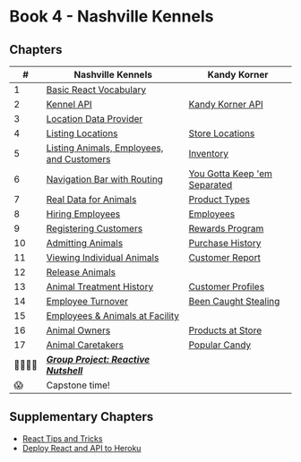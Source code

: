 # Book 4 - Nashville Kennels

## Chapters

| #  | Nashville Kennels | Kandy Korner |
|--|--|--|
| 1 | [Basic React Vocabulary](./chapters/REACT_BASICS.md) |  |
| 2 | [Kennel API](./chapters/KENNEL_API.md) | [Kandy Korner API](./chapters/KANDY_API.md) |
| 3 | [Location Data Provider](./chapters/DATA_PROVIDER.md) |  |
| 4 | [Listing Locations](./chapters/LIST_USECONTEXT.md) | [Store Locations](./chapters/KK_STORES.md) |
| 5 | [Listing Animals, Employees, and Customers](./chapters/LIVE_DATA.md) | [Inventory](./chapters/KK_INVENTORY.md) |
| 6 | [Navigation Bar with Routing](./chapters/ROUTING.md) | [You Gotta Keep 'em Separated](./chapters/KK_ROUTING.md) |
| 7 | [Real Data for Animals](./chapters/MULTIPLE_PROVIDERS.md) | [Product Types](./chapters/KK_PRODUCT_TYPES.md) |
| 8 | [Hiring Employees](./chapters/FORMS_USEREF.md) | [Employees](./chapters/KK_EMPLOYEES.md) |
| 9 | [Registering Customers](./chapters/AUTHENTICATION.md) | [Rewards Program](./chapters/KK_CUSTOMERS.md) |
| 10 | [Admitting Animals](./chapters/ADMIT_ANIMAL.md) | [Purchase History](./chapters/KK_PURCHASES.md) |
| 11 | [Viewing Individual Animals](./chapters/DYNAMIC_ROUTING.md) | [Customer Report](./chapters/KK_REPORT.md) |
| 12 | [Release Animals](./chapters/DELETE.md) |  |
| 13 | [Animal Treatment History](./chapters/EDIT.md) | [Customer Profiles](./chapters/KK_PROFILES.md) |
| 14 | [Employee Turnover](./chapters/DELETE.md) | [Been Caught Stealing](./chapters/KK_DELETE.md) |
| 15 | [Employees &amp; Animals at Facility](./chapters/FACILITY_PROVIDERS.md) |  |
| 16 | [Animal Owners](./chapters/ANIMAL_PROVIDERS.md) | [Products at Store](./chapters/KK_STORE_PROVIDERS.md) |
| 17 | [Animal Caretakers](./chapters/EMPLOYEE_PROVIDERS.md) | [Popular Candy](./chapters/KK_CANDY_PROVIDERS.md) |
| 👨‍👨‍👦‍👦 | [**_Group Project: Reactive Nutshell_**](./chapters/REACT_NUTSHELL.md) |  |
| 😱 | Capstone time! |  |


## Supplementary Chapters

* [React Tips and Tricks](./chapters/REACT_TIPS.md)
* [Deploy React and API to Heroku](./chapters/JSON_SERVER_HEROKU.md)
